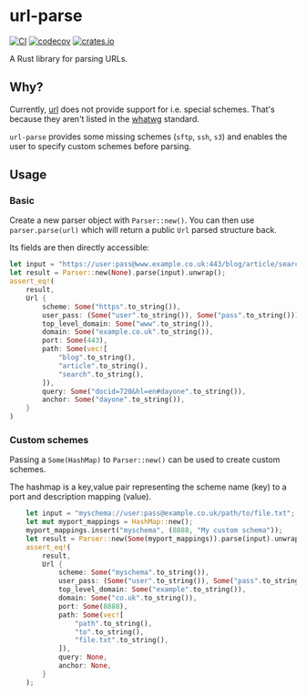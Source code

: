 # url-parse

[![CI](https://github.com/mihaigalos/url-parse/actions/workflows/ci.yaml/badge.svg)](https://github.com/mihaigalos/url-parse/actions/workflows/ci.yaml)
[![codecov](https://codecov.io/gh/mihaigalos/url-parse/branch/main/graph/badge.svg?token=crukaI8Gmf)](https://codecov.io/gh/mihaigalos/url-parse)
[![crates.io](https://img.shields.io/crates/d/url-parse.svg)](https://crates.io/crates/url-parse)

A Rust library for parsing URLs.

## Why?

Currently, [url](https://crates.io/crates/url) does not provide support for i.e. special schemes. That's because they aren't listed in the [whatwg](https://url.spec.whatwg.org/#url-miscellaneous) standard.

`url-parse` provides some missing schemes (`sftp`, `ssh`, `s3`) and enables the user to specify custom schemes before parsing.

## Usage

### Basic

Create a new parser object with `Parser::new()`. You can then use `parser.parse(url)` which will return a public `Url` parsed structure back.

Its fields are then directly accessible:

```rust
let input = "https://user:pass@www.example.co.uk:443/blog/article/search?docid=720&hl=en#dayone";
let result = Parser::new(None).parse(input).unwrap();
assert_eq!(
    result,
    Url {
        scheme: Some("https".to_string()),
        user_pass: (Some("user".to_string()), Some("pass".to_string())),
        top_level_domain: Some("www".to_string()),
        domain: Some("example.co.uk".to_string()),
        port: Some(443),
        path: Some(vec![
            "blog".to_string(),
            "article".to_string(),
            "search".to_string(),
        ]),
        query: Some("docid=720&hl=en#dayone".to_string()),
        anchor: Some("dayone".to_string()),
    }
)
```

### Custom schemes

Passing a `Some(HashMap)` to `Parser::new()` can be used to create custom schemes.

The hashmap is a key,value pair representing the scheme name (key) to a port and description mapping (value).

```rust
    let input = "myschema://user:pass@example.co.uk/path/to/file.txt";
    let mut myport_mappings = HashMap::new();
    myport_mappings.insert("myschema", (8888, "My custom schema"));
    let result = Parser::new(Some(myport_mappings)).parse(input).unwrap();
    assert_eq!(
        result,
        Url {
            scheme: Some("myschema".to_string()),
            user_pass: (Some("user".to_string()), Some("pass".to_string())),
            top_level_domain: Some("example".to_string()),
            domain: Some("co.uk".to_string()),
            port: Some(8888),
            path: Some(vec![
                "path".to_string(),
                "to".to_string(),
                "file.txt".to_string(),
            ]),
            query: None,
            anchor: None,
        }
    );
```